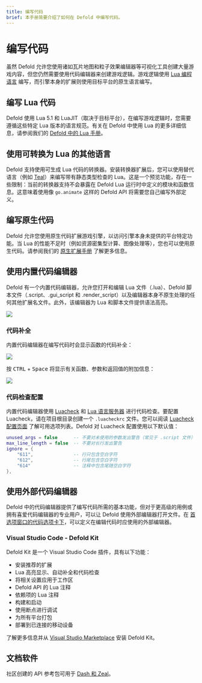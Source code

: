 ```yaml
---
title: 编写代码
brief: 本手册简要介绍了如何在 Defold 中编写代码。
---
```


# 编写代码

虽然 Defold 允许您使用诸如瓦片地图和粒子效果编辑器等可视化工具创建大量游戏内容，但您仍然需要使用代码编辑器来创建游戏逻辑。游戏逻辑使用 [Lua 编程语言](https://www.lua.org/) 编写，而引擎本身的扩展则使用目标平台的原生语言编写。

## 编写 Lua 代码

Defold 使用 Lua 5.1 和 LuaJIT（取决于目标平台），在编写游戏逻辑时，您需要遵循这些特定 Lua 版本的语言规范。有关在 Defold 中使用 Lua 的更多详细信息，请参阅我们的 [Defold 中的 Lua 手册](/manuals/lua)。

## 使用可转换为 Lua 的其他语言

Defold 支持使用可生成 Lua 代码的转换器。安装转换器扩展后，您可以使用替代语言（例如 [Teal](https://github.com/defold/extension-teal)）来编写带有静态类型检查的 Lua。这是一个预览功能，存在一些限制：当前的转换器支持不会暴露在 Defold Lua 运行时中定义的模块和函数信息。这意味着使用像 `go.animate` 这样的 Defold API 将需要您自己编写外部定义。

## 编写原生代码

Defold 允许您使用原生代码扩展游戏引擎，以访问引擎本身未提供的平台特定功能。当 Lua 的性能不足时（例如资源密集型计算、图像处理等），您也可以使用原生代码。请参阅我们的 [原生扩展手册](/manuals/extensions/) 了解更多信息。

## 使用内置代码编辑器

Defold 有一个内置代码编辑器，允许您打开和编辑 Lua 文件（.lua）、Defold 脚本文件（.script、.gui_script 和 .render_script）以及编辑器本身不原生处理的任何其他扩展名文件。此外，该编辑器为 Lua 和脚本文件提供语法高亮。

![](/images/editor/code-editor.png)


### 代码补全

内置代码编辑器在编写代码时会显示函数的代码补全：

![](/images/editor/codecompletion.png)

按 <kbd>CTRL</kbd> + <kbd>Space</kbd> 将显示有关函数、参数和返回值的附加信息：

![](/images/editor/apireference.png)

### 代码检查配置

内置代码编辑器使用 [Luacheck](https://luacheck.readthedocs.io/en/stable/index.html) 和 [Lua 语言服务器](https://luals.github.io/wiki/diagnostics/) 进行代码检查。要配置 Luacheck，请在项目根目录创建一个 `.luacheckrc` 文件。您可以阅读 [Luacheck 配置页面](https://luacheck.readthedocs.io/en/stable/config.html) 了解可用选项列表。Defold 对 Luacheck 配置使用以下默认值：

```lua
unused_args = false      -- 不要对未使用的参数发出警告（常见于 .script 文件）
max_line_length = false  -- 不要对长行发出警告
ignore = {
    "611",               -- 行只包含空白字符
    "612",               -- 行尾包含空白字符
    "614"                -- 注释中包含尾随空白字符
},
```

## 使用外部代码编辑器

Defold 中的代码编辑器提供了编写代码所需的基本功能，但对于更高级的用例或拥有喜爱代码编辑器的专业用户，可以让 Defold 使用外部编辑器打开文件。在 [首选项窗口的代码选项卡下](/manuals/editor-preferences/#code)，可以定义在编辑代码时应使用的外部编辑器。

### Visual Studio Code - Defold Kit

Defold Kit 是一个 Visual Studio Code 插件，具有以下功能：

* 安装推荐的扩展
* Lua 高亮显示、自动补全和代码检查
* 将相关设置应用于工作区
* Defold API 的 Lua 注释
* 依赖项的 Lua 注释
* 构建和启动
* 使用断点进行调试
* 为所有平台打包
* 部署到已连接的移动设备

了解更多信息并从 [Visual Studio Marketplace](https://marketplace.visualstudio.com/items?itemName=astronachos.defold) 安装 Defold Kit。


## 文档软件

社区创建的 API 参考包可用于 [Dash 和 Zeal](https://forum.defold.com/t/defold-docset-for-dash/2417)。
